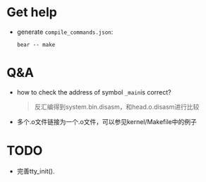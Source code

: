 # Get help

- generate `compile_commands.json`:
  ```shell
  bear -- make
  ```

# Q&A

- how to check the address of symbol `_main`is correct?

  > 反汇编得到system.bin.disasm，和head.o.disasm进行比较 
  
- 多个.o文件链接为一个.o文件，可以参见kernel/Makefile中的例子


# TODO

- 完善tty_init().
